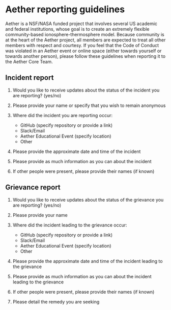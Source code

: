 # Aether reporting guidelines

Aether is a NSF/NASA funded project that involves several US academic and
federal institutions, whose goal is to create an extremely flexible
community-based ionosphere-thermosphere model.  Because community is at the
heart of the Aether project, all members are expected to treat all other
members with respect and courtesy.  If you feel that the Code of Conduct was
violated in an Aether event or online space (either towards yourself or towards
another person), please follow these guidelines when reporting it to the
Aether Core Team.

## Incident report

1. Would you like to receive updates about the status of the incident you are
   reporting? (yes/no)

2. Please provide your name or specify that you wish to remain anonymous

3. Where did the incident you are reporting occur:
   - GitHub (specify repository or provide a link)
   - Slack/Email
   - Aether Educational Event (specify location)
   - Other

4. Please provide the approximate date and time of the incident

5. Please provide as much information as you can about the incident

6. If other people were present, please provide their names (if known)

## Grievance report

1. Would you like to receive updates about the status of the grievance you are
   reporting? (yes/no)

2. Please provide your name

3. Where did the incident leading to the grievance occur:
   - GitHub (specify repository or provide a link)
   - Slack/Email
   - Aether Educational Event (specify location)
   - Other

4. Please provide the approximate date and time of the incident leading to the
   grievance

5. Please provide as much information as you can about the incident leading to
   the grievance

6. If other people were present, please provide their names (if known)

7. Please detail the remedy you are seeking
